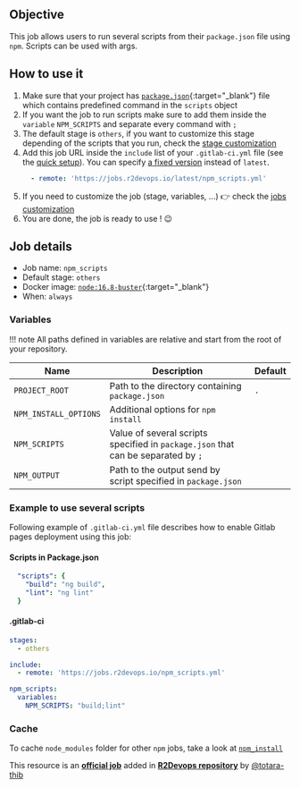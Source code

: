 ## Objective

This job allows users to run several scripts from their `package.json` file using `npm`. Scripts can be used with args.


## How to use it

1. Make sure that your project has 
   [`package.json`](https://docs.npmjs.com/cli/v6/configuring-npm/package-json){:target="_blank"}
   file which contains predefined command in the `scripts` object
1. If you want the job to run scripts make sure to add them inside the `variable` `NPM_SCRIPTS` and separate every command with `;`
1. The default stage is `others`, if you want to customize this stage depending of the scripts that you run, check the [stage
   customization](/use-the-hub/#use-custom-stage)
1. Add this job URL inside the `include` list of your `.gitlab-ci.yml` file (see the [quick setup](/use-the-hub/#quick-setup)). You can specify [a fixed version](#changelog) instead of `latest`.
    ```yaml
      - remote: 'https://jobs.r2devops.io/latest/npm_scripts.yml'
    ```
1. If you need to customize the job (stage, variables, ...) 👉 check the [jobs
   customization](/use-the-hub/#jobs-customization)
1. You are done, the job is ready to use ! 😉


## Job details

* Job name: `npm_scripts`
* Default stage: `others`
* Docker image: [`node:16.8-buster`](https://hub.docker.com/_/node){:target="_blank"}
* When: `always`


### Variables

!!! note
    All paths defined in variables are relative and start from the root of your
    repository.

| Name | Description | Default |
| ---- | ----------- | ------- |
| `PROJECT_ROOT` | Path to the directory containing `package.json`  | `.` |
| `NPM_INSTALL_OPTIONS` | Additional options for `npm install` | ` ` |
| `NPM_SCRIPTS` | Value of several scripts specified in `package.json` that can be separated by `;` | ` ` |
| `NPM_OUTPUT` | Path to the output send by script specified in `package.json` | ` ` |

### Example to use several scripts

Following example of `.gitlab-ci.yml` file describes how to enable Gitlab pages
deployment using this job:

#### Scripts in Package.json
```yaml
  "scripts": {
    "build": "ng build",
    "lint": "ng lint"
  }
```
#### .gitlab-ci
```yaml
stages:
  - others

include:
  - remote: 'https://jobs.r2devops.io/npm_scripts.yml'

npm_scripts:
  variables:
    NPM_SCRIPTS: "build;lint"
```

### Cache

To cache `node_modules` folder for other `npm` jobs, take a look at [`npm_install`](/jobs/others/npm_install/#cache)

This resource is an **[official job](https://docs.r2devops.io/faq-labels/)** added in [**R2Devops repository**](https://gitlab.com/r2devops/hub) by [@totara-thib](https://gitlab.com/Totara-thib)